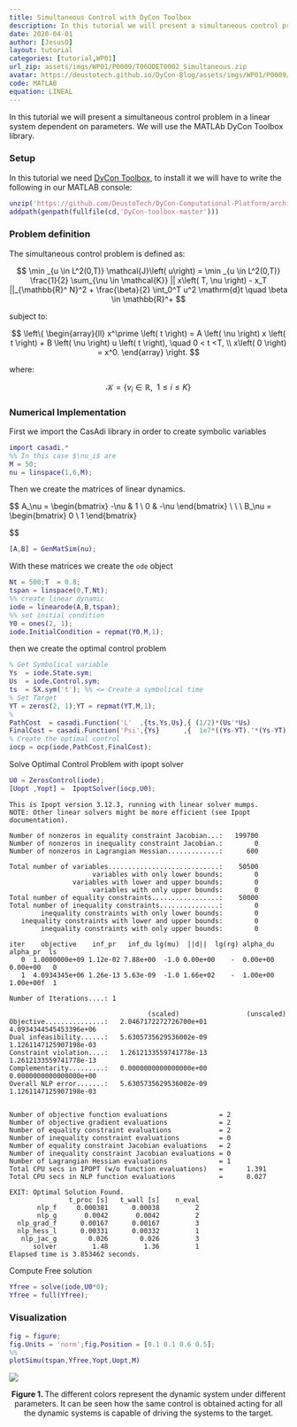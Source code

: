 ```yaml
---
title: Simultaneous Control with DyCon Toolbox
description: In this tutorial we will present a simultaneous control problem in a linear system dependent on parameters. We will use the MATLAb DyCon Toolbox library.
date: 2020-04-01
author: [JesusO]
layout: tutorial
categories: [tutorial,WP01]
url_zip: assets/imgs/WP01/P0009/T06ODET0002_Simultaneous.zip
avatar: https://deustotech.github.io/DyCon-Blog/assets/imgs/WP01/P0009/ico.png
code: MATLAB
equation: LINEAL
---
```


In this tutorial we will present a simultaneous control problem in a linear system dependent on parameters. We will use the MATLAb DyCon Toolbox library.

### Setup

In this tutorial we need <a href="https://deustotech.github.io/dycon-toolbox-documentation/">DyCon Toolbox</a>, to install it we will have to write the following in our MATLAB console:

```matlab
unzip('https://github.com/DeustoTech/DyCon-Computational-Platform/archive/master.zip')
addpath(genpath(fullfile(cd,'DyCon-toolbox-master')))
```
### Problem definition

The simultaneous control problem is defined as:

$$
\min _{u \in L^2(0,T)} \mathcal{J}\left( u\right) = 
\min _{u \in L^2(0,T)} \frac{1}{2}  \sum_{\nu \in \mathcal{K}}  || x\left( T, \nu \right) - x_T ||_{\mathbb{R}^ N}^2  + 
\frac{\beta}{2} \int_0^T u^2 \mathrm{d}t \quad \beta \in \mathbb{R}^+
$$

subject to:

$$
\left\{
\begin{array}{ll}
x^\prime \left( t \right) = A \left( \nu \right) x \left( t \right) + B \left( \nu \right) u \left( t \right), \quad 0 < t <T, \\
x\left( 0 \right) = x^0.
\end{array}
\right.
$$

where:

$$
\mathcal{K}= \left\{ \nu_i \in \mathbb{R}, \enspace 1\leq i \leq K \right\}
$$

### Numerical Implementation

First we import the CasAdi library in order to create symbolic variables

```matlab
import casadi.*
%% In this case $\nu_i$ are
M = 50;
nu = linspace(1,6,M);
```
Then we create the matrices of linear dynamics.

$$
A_\nu = \begin{bmatrix}
  -\nu & 1 \\
  0    & -\nu
\end{bmatrix} \ \ \ 
B_\nu = \begin{bmatrix}
0 \\
1 
\end{bmatrix}

$$

```matlab
[A,B] = GenMatSim(nu);
```

With these matrices we create the `ode` object

```matlab
Nt = 500;T  = 0.8;
tspan = linspace(0,T,Nt);
%% create linear dynamic
iode = linearode(A,B,tspan);
%% set initial condition
Y0 = ones(2, 1);
iode.InitialCondition = repmat(Y0,M,1);
```

then we create the optimal control problem
```matlab
% Get Symbolical variable
Ys  = iode.State.sym;
Us  = iode.Control.sym;
ts  = SX.sym('t'); %% <= Create a symbolical time
% Set Target
YT = zeros(2, 1);YT = repmat(YT,M,1);
%
PathCost  = casadi.Function('L'  ,{ts,Ys,Us},{ (1/2)*(Us'*Us)           });
FinalCost = casadi.Function('Psi',{Ys}      ,{  1e7*((Ys-YT).'*(Ys-YT)) });
% Create the optimal control
iocp = ocp(iode,PathCost,FinalCost);
```


Solve Optimal Control Problem with ipopt solver

```matlab
U0 = ZerosControl(iode);
[Uopt ,Yopt] =  IpoptSolver(iocp,U0);
```


```
This is Ipopt version 3.12.3, running with linear solver mumps.
NOTE: Other linear solvers might be more efficient (see Ipopt documentation).

Number of nonzeros in equality constraint Jacobian...:   199700
Number of nonzeros in inequality constraint Jacobian.:        0
Number of nonzeros in Lagrangian Hessian.............:      600

Total number of variables............................:    50500
                     variables with only lower bounds:        0
                variables with lower and upper bounds:        0
                     variables with only upper bounds:        0
Total number of equality constraints.................:    50000
Total number of inequality constraints...............:        0
        inequality constraints with only lower bounds:        0
   inequality constraints with lower and upper bounds:        0
        inequality constraints with only upper bounds:        0

iter    objective    inf_pr   inf_du lg(mu)  ||d||  lg(rg) alpha_du alpha_pr  ls
   0  1.0000000e+09 1.12e-02 7.88e+00  -1.0 0.00e+00    -  0.00e+00 0.00e+00   0
   1  4.0934345e+06 1.26e-13 5.63e-09  -1.0 1.66e+02    -  1.00e+00 1.00e+00f  1

Number of Iterations....: 1

                                   (scaled)                 (unscaled)
Objective...............:   2.0467172272726700e+01    4.0934344545453396e+06
Dual infeasibility......:   5.6305735629536002e-09    1.1261147125907198e-03
Constraint violation....:   1.2612133559741778e-13    1.2612133559741778e-13
Complementarity.........:   0.0000000000000000e+00    0.0000000000000000e+00
Overall NLP error.......:   5.6305735629536002e-09    1.1261147125907198e-03


Number of objective function evaluations             = 2
Number of objective gradient evaluations             = 2
Number of equality constraint evaluations            = 2
Number of inequality constraint evaluations          = 0
Number of equality constraint Jacobian evaluations   = 2
Number of inequality constraint Jacobian evaluations = 0
Number of Lagrangian Hessian evaluations             = 1
Total CPU secs in IPOPT (w/o function evaluations)   =      1.391
Total CPU secs in NLP function evaluations           =      0.027

EXIT: Optimal Solution Found.
               t_proc [s]   t_wall [s]    n_eval
       nlp_f     0.000381      0.00038         2
       nlp_g       0.0042       0.0042         2
  nlp_grad_f      0.00167      0.00167         3
  nlp_hess_l      0.00331      0.00332         1
   nlp_jac_g        0.026        0.026         3
      solver         1.48         1.36         1
Elapsed time is 3.853462 seconds.

```

Compute Free solution

```matlab
Yfree = solve(iode,U0*0);
Yfree = full(Yfree);
```

### Visualization

```matlab
fig = figure;
fig.Units = 'norm';fig.Position = [0.1 0.1 0.6 0.5];
%%
plotSimu(tspan,Yfree,Yopt,Uopt,M)
```


![]({{site.url}}/{{site.baseurl}}/assets/imgs/WP01/P0009/copiaRM_01.png)

<center><b>Figure 1. </b>The different colors represent the dynamic system under different parameters. It can be seen how the same control is obtained acting for all the dynamic systems is capable of driving the systems to the target.</center>